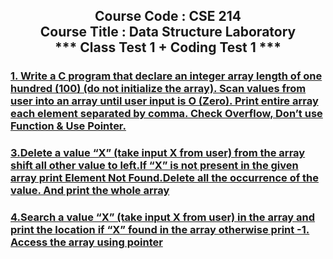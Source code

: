 <h2 align="center">
Course Code : CSE 214 <br/> 
Course Title : Data Structure Laboratory <br/>
*** Class Test 1 + Coding Test 1 ***
</h2>

### [1. Write a C program that declare an integer array length of one hundred (100) (do not initialize the array). Scan values from user into an array until user input is O (Zero). Print entire array each element separated by comma. Check Overflow, Don’t use Function & Use Pointer.](../Class_test_1+Coding_test_1/1.c)

### [3.Delete a value “X” (take input X from user) from the array shift all other value to left.If “X” is not present in the given array print Element Not Found.Delete all the occurrence of the value. And print the whole array](../Class_test_1+Coding_test_1/3.c)

### [4.Search a value “X” (take input X from user) in the array and print the location if “X” found in the array otherwise print -1. Access the array using pointer ](../Class_test_1+Coding_test_1/4.c)
